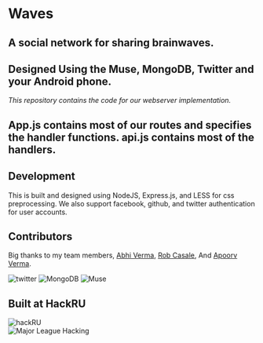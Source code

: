 # Waves
## A social network for sharing brainwaves. 
## Designed Using the Muse, MongoDB, Twitter and your Android phone. 

*This repository contains the code for our webserver implementation.*

## App.js contains most of our routes and specifies the handler functions. api.js contains most of the handlers. 

## Development
This is built and designed using NodeJS, Express.js, and LESS for css preprocessing. We also support facebook, github, and twitter authentication for user accounts. 

## Contributors
Big thanks to my team members, [Abhi Verma](), [Rob Casale](), And [Apoorv Verma](). 

![twitter](https://g.twimg.com/Twitter_logo_blue.png)
![MongoDB](http://www.mongodb.org/static/images/mongodb-logo-large.png)
![Muse](http://www.choosemuse.com/wp-content/uploads/2014/10/muse_logo_noTag1.png)
## Built at HackRU
![hackRU](http://hackru.org/img/hack_ru_logo.png)  
![Major League Hacking](http://mlh.io/assets/logos/mlh-small-text-21f0abdc906225a212cac33b7c6a5139.png) 
 
